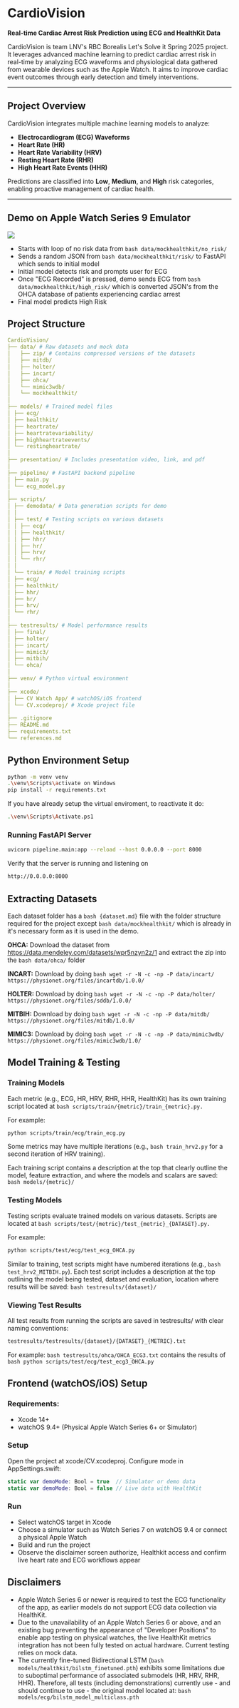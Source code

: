 # CardioVision 

**Real-time Cardiac Arrest Risk Prediction using ECG and HealthKit Data**

CardioVision is team LNV's RBC Borealis Let's Solve it Spring 2025 project. It leverages advanced machine learning to predict cardiac arrest risk in real-time by analyzing ECG waveforms and physiological data gathered from wearable devices such as the Apple Watch. It aims to improve cardiac event outcomes through early detection and timely interventions.

---

## Project Overview

CardioVision integrates multiple machine learning models to analyze:

- **Electrocardiogram (ECG) Waveforms**
- **Heart Rate (HR)**
- **Heart Rate Variability (HRV)**
- **Resting Heart Rate (RHR)**
- **High Heart Rate Events (HHR)**

Predictions are classified into **Low**, **Medium**, and **High** risk categories, enabling proactive management of cardiac health.

---
## Demo on Apple Watch Series 9 Emulator

![](presentation/DEMO.gif)

 - Starts with loop of no risk data from ```bash data/mockhealthkit/no_risk/```
 - Sends a random JSON from ```bash data/mockhealthkit/risk/``` to FastAPI which sends to initial model
 - Initial model detects risk and prompts user for ECG
 - Once "ECG Recorded" is pressed, demo sends ECG from ```bash data/mockhealthkit/high_risk/``` which is converted JSON's from the OHCA database of patients experiencing cardiac arrest
 - Final model predicts High Risk

## Project Structure 
```yaml
CardioVision/
├── data/ # Raw datasets and mock data
│   ├── zip/ # Contains compressed versions of the datasets
│   ├── mitdb/
│   ├── holter/
│   ├── incart/
│   ├── ohca/
│   └── mimic3wdb/
│   └── mockhealthkit/
│
├── models/ # Trained model files
│ ├── ecg/
│ ├── healthkit/
│ ├── heartrate/
│ ├── heartratevariability/
│ ├── highheartrateevents/
│ └── restingheartrate/
│
├── presentation/ # Includes presentation video, link, and pdf
│
├── pipeline/ # FastAPI backend pipeline
│ ├── main.py
│ └── ecg_model.py
│
├── scripts/ 
│ ├── demodata/ # Data generation scripts for demo
│ │
│ ├── test/ # Testing scripts on various datasets
│ │ ├── ecg/
│ │ ├── healthkit/
│ │ ├── hhr/
│ │ ├── hr/
│ │ ├── hrv/
│ │ └── rhr/
│ │
│ └── train/ # Model training scripts
│ ├── ecg/
│ ├── healthkit/
│ ├── hhr/
│ ├── hr/
│ ├── hrv/
│ └── rhr/
│
├── testresults/ # Model performance results
│ ├── final/
│ ├── holter/
│ ├── incart/
│ ├── mimic3/
│ ├── mitbih/
│ └── ohca/
│
├── venv/ # Python virtual environment
│
├── xcode/ 
│ ├── CV Watch App/ # watchOS/iOS frontend
│ └── CV.xcodeproj/ # Xcode project file
│
├── .gitignore
├── README.md
├── requirements.txt
└── references.md
``` 

## Python Environment Setup

```bash
python -m venv venv
.\venv\Scripts\activate on Windows
pip install -r requirements.txt
```
If you have already setup the virtual enviroment, to reactivate it do:
```bash
.\venv\Scripts\Activate.ps1
```
### Running FastAPI Server
```bash
uvicorn pipeline.main:app --reload --host 0.0.0.0 --port 8000
```
Verify that the server is running and listening on
```bash
http://0.0.0.0:8000
```

## Extracting Datasets

Each dataset folder has a ```bash {dataset.md}``` file with the folder structure required for the project except ```bash data/mockhealthkit/``` which is already in it's necessary form as it is used in the demo.
 
**OHCA:**
Download the dataset from https://data.mendeley.com/datasets/wpr5nzyn2z/1 and extract the zip into the ```bash data/ohca/``` folder

**INCART:**
Download by doing ```bash wget -r -N -c -np -P data/incart/ https://physionet.org/files/incartdb/1.0.0/```

**HOLTER:**
Download by doing ```bash wget -r -N -c -np -P data/holter/ https://physionet.org/files/sddb/1.0.0/```

**MITBIH:**
Download by doing ```bash wget -r -N -c -np -P data/mitdb/ https://physionet.org/files/mitdb/1.0.0/```

**MIMIC3:**
Download by doing ```bash wget -r -N -c -np -P data/mimic3wdb/ https://physionet.org/files/mimic3wdb/1.0/```

## Model Training & Testing
### Training Models
Each metric (e.g., ECG, HR, HRV, RHR, HHR, HealthKit) has its own training script located at ```bash scripts/train/{metric}/train_{metric}.py.```

For example:
```bash
python scripts/train/ecg/train_ecg.py
```
Some metrics may have multiple iterations (e.g., ```bash train_hrv2.py``` for a second iteration of HRV training).

Each training script contains a description at the top that clearly outline the model, feature extraction, and where the models and scalars are saved: ```bash models/{metric}/```

### Testing Models
Testing scripts evaluate trained models on various datasets.
Scripts are located at ```bash scripts/test/{metric}/test_{metric}_{DATASET}.py.```

For example:
```bash
python scripts/test/ecg/test_ecg_OHCA.py
```
Similar to training, test scripts might have numbered iterations (e.g., ```bash test_hrv2_MITBIH.py```).
Each test script includes a description at the top outlining the model being tested, dataset and evaluation, location where results will be saved: ```bash testresults/{dataset}/```

### Viewing Test Results
All test results from running the scripts are saved in testresults/ with clear naming conventions:
```bash
testresults/testresults/{dataset}/{DATASET}_{METRIC}.txt
```

For example:
```bash testresults/ohca/OHCA_ECG3.txt``` contains the results of ```bash python scripts/test/ecg/test_ecg3_OHCA.py```

## Frontend (watchOS/iOS) Setup
### Requirements:
 - Xcode 14+
 - watchOS 9.4+ (Physical Apple Watch Series 6+ or Simulator)

### Setup
Open the project at xcode/CV.xcodeproj.
Configure mode in AppSettings.swift:

```swift
static var demoMode: Bool = true  // Simulator or demo data
static var demoMode: Bool = false // Live data with HealthKit
```

### Run
 - Select watchOS target in Xcode
 - Choose a simulator such as Watch Series 7 on watchOS 9.4 or connect a physical Apple Watch
 - Build and run the project
 - Observe the disclaimer screen authorize, Healthkit access and confirm live heart rate and ECG workflows appear

## Disclaimers
 - Apple Watch Series 6 or newer is required to test the ECG functionality of the app, as earlier models do not support ECG data collection via HealthKit.
 - Due to the unavailability of an Apple Watch Series 6 or above, and an existing bug preventing the appearance of "Developer Positions" to enable app testing on physical watches, the live HealthKit metrics integration has not been fully tested on actual hardware. Current testing relies on mock data.
 - The currently fine-tuned Bidirectional LSTM (```bash models/healthkit/bilstm_finetuned.pth```) exhibits some limitations due to suboptimal performance of associated submodels (HR, HRV, RHR, HHR). Therefore, all tests (including demonstrations) currently use - and should continue to use - the original model located at: ```bash models/ecg/bilstm_model_multiclass.pth```




